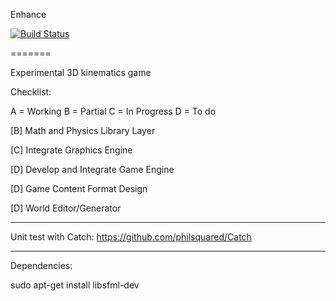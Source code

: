 Enhance

[![Build Status](https://travis-ci.org/bilbil/enhance.svg?branch=master)](https://travis-ci.org/bilbil/enhance)

=======

Experimental 3D kinematics game

Checklist:

A = Working
B = Partial
C = In Progress
D = To do


[B] Math and Physics Library Layer

[C] Integrate Graphics Engine

[D] Develop and Integrate Game Engine

[D] Game Content Format Design

[D] World Editor/Generator

--------------------------------------------

Unit test with Catch:
https://github.com/philsquared/Catch

--------------------------------------------

Dependencies:

sudo apt-get install libsfml-dev

